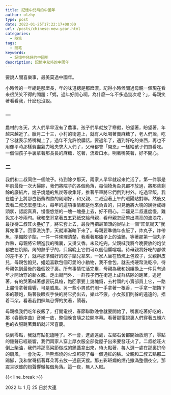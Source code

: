 ```yaml
---
title: 記憶中兒時的中國年
author: olzhy
type: post
date: 2022-01-25T17:22:17+08:00
url: /posts/chinese-new-year.html
categories:
  - 随笔
tags:
  - 随笔
keywords:
  - 記憶中兒時的中國年
description: 記憶中兒時的中國年
---
```


要說人間喜樂事，最美莫過中國年。

小時候的一年總是那麽長，年的味道總是那麽濃。記得小時候問過母親一個現在看來很哭笑不得的問題：「媽，過年好開心啊，為什麼一年不多過幾次呢？」，母親笑著看看我，什麽也沒說。

### 一

農村的冬天，大人們早早沒有了農事。孩子們早就放了寒假，盼望著，盼望著，年越來越近了。臘月二十三，小村的街道上，就有人吆喝著賣麻糖了，老人們說，吃了它就表示將嘴糊上了，過年不允許說髒話。要過年了，遇到好吃的東西，再也不用像平時那樣費盡氣力地央求大人們了，父母都會「開恩」一樣給孩子們買看吃。一個個孩子手裏拿著那長長的麻糖，吃著，流着口水，咧著嘴笑著，好不開心。

### 二

我們和二叔同住一個院子。待到除夕那天，兩家人早早就起來忙活了。第一件事是年前最後一次大掃除，我們將院子的各個角落，每個犄角旮旯都不放過，將那些剩餘的廢紙片，爐子燒燼的焦炭等收集好，推著平車將它們倒到村外。吃過早飯，我在爐子上將那白麪漿糊熬的剛剛好，和父親、二叔迎著上午的暖陽貼對聯。然後又去看二叔怎麼壘旺火，每年的這項事情都是他來負責的，只見他將大塊的炭劈成磚頭狀，認認真真，慢慢悠悠的一塊一塊壘上去，好不用心。二嬸見二叔進度慢，難免又小吵兩句。我和堂哥拿著五五彩紙交給母親，看母親怎麽剪出漂亮的波浪花，最後待二叔旺火壘好了，將它套上去，最後再把最頂頭的炭貼上一個“旺氣衝天”就算完事了。回家洗洗手，天就漸漸暗下來了。母親要準備年夜飯了，炸丸子，炸帶魚，準備餃子餡，一件一件條理清楚，我看著那爐子上的油鍋，等著那第一個丸子炸熟，母親將它餵進我的嘴裏，又燙又香。未及吃完，父親喊我將今晚要放的炮仗都放在炕頭，烤的熱乎乎的，只爲晚上它們可以個個響噹噹。待母親將好吃的都做的差不多了，就將那準備好的餃子餡兒拿來，一家人坐在热炕上包餃子，父親擀皮兒，母親包餡兒，姐姐喜歡包個可愛的小動物，我不會包，就去找硬幣洗乾凈，待母親包到最後的幾個餃子裏。所有事情忙活完畢，母親為我和姐姐換上一件只有過年才開始穿的新衣服。走出街門外，一群孩子們在街道上成群結隊的跑著，追趕著，有的哭著喊著想要玩具槍，跑回家要上幾塊錢，去村頭的小賣部買上它，一路上盡情拿著瘋響，可是威風。另一些小男孩們則一手拿著一根香，一手拿一把擼下來的鞭炮，點著後眼疾手快的將它扔出去，樂此不疲。小女孩们則躲的遠遠的，捂着耳朵，看著我們肆無忌憚的笑著，鬧著。

母親喚我們吃年夜飯了，打開電視，春節聯歡晚會就要開始了，嘴裏吃著好吃的，那《春節序曲》音樂一放，整個晚會隨之拉開序幕。看著那電視裏人們穿著五顏六色的衣服跳著舞蹈就非常喜慶。

快到零點，我就有點犯瞌睡了。不一會，進處遠處，左鄰右舍都開始放炮了，零點的鍾聲已經敲響，我們兩家人穿上厚衣服全部從屋子出來要發旺火了。二叔給旺火倒上柴油，我們將那高粱節做成的鍋蓋拿出來，待火點著，每人選一處在那裏拚命的扇風，一會功夫，熊熊燃燒的火焰照亮了每一個通紅的臉。父親和二叔去點那二踢腳，我和堂哥捂著耳朵再去放一通竄天猴。那五彩斑斕的煙花撒滿整個夜空，那震耳欲聾的炮聲響徹每個角落。這一夜，無人入眠。

{{< line_break >}}

2022 年 1 月 25 日於大連
